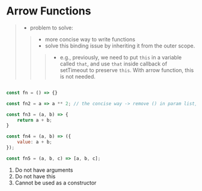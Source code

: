 # Arrow Functions

> - problem to solve: 
> > - more concise way to write functions
> > - solve this binding issue by inheriting it from the outer scope.
> > > - e.g., previously, we need to put `this` in a variable called `that`, and use `that` inside callback of setTimeout to preserve `this`. With arrow function, this is not needed.


```js

const fn = () => {}

const fn2 = a => a ** 2; // the concise way -> remove () in param list, remove {} and return in fn body if only one line.

const fn3 = (a, b) => {
    return a + b;
}

const fn4 = (a, b) => ({
    value: a + b;
});

const fn5 = (a, b, c) => [a, b, c];
```

1. Do not have arguments
2. Do not have this
3. Cannot be used as a constructor
